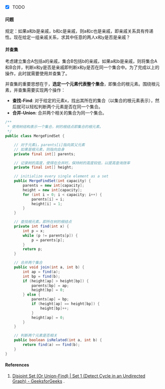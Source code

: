 - [x] TODO

#### 问题

规定：如果a和b是亲戚，b和c是亲戚，则a和c也是亲戚，即亲戚关系具有传递性。现在给定一组亲戚关系，求其中任意的两人x和y是否是亲戚？

#### 并查集

考虑建立集合A包括a的亲戚，集合B包括b的亲戚，如果a和b是亲戚，则将集合A和B合并，判断x和y是否是亲戚即判断x和y是否在同一个集合中。为了完成以上的操作，此时就需要使用并查集了。

并查集的重要思想在于，**选定一个元素代表整个集合**，即集合的根元素。围绕根元素，并查集需要实现两个操作：

- **查找-Find**: 对于给定的元素x，找出其所在的集合（以集合的根元素表示），然后就可以轻松判断两个元素是否在同一个集合。
- **合并-Union**: 合并两个相关的集合为同一个集合。

```java
/**
 * 使用树结构表示一个集合，树的根结点即集合的根元素。
 */
public class MergeFindSet {

    // 对于元素i，parents[i]指向其父元素
    // 如果是根元素，则指向自身
    private final int[] parents;

    // 记录树的高度，使得在合并时，保持树的高度较低，以提高查询效率
    private final int[] height;

    // initialize every single element as a set
    public MergeFindSet(int capacity) {
        parents = new int[capacity];
        height = new int[capacity];
        for (int i = 0; i < capacity; i++) {
            parents[i] = i;
            height[i] = 1;
        }
    }

    // 查找根元素，即所在树的根结点
    private int find(int x) {
        int p = x;
        while (p != parents[p]) {
            p = parents[p];
        }
        return p;
    }

    // 合并两个集合
    public void join(int a, int b) {
        int ap = find(a);
        int bp = find(b);
        if (height[ap] > height[bp]) {
            parents[bp] = ap;
            height[bp] = 0;
        } else {
            parents[ap] = bp;
            if (height[ap] == height[bp]) {
                height[bp]++;
            }
            height[ap] = 0;
        }
    }

    // 判断两个元素是否相关
    public boolean isRelated(int a, int b) {
        return find(a) == find(b);
    }
}
```

#### References

1. [Disjoint Set (Or Union-Find) | Set 1 (Detect Cycle in an Undirected Graph) - GeeksforGeeks](https://www.geeksforgeeks.org/union-find/)
   .